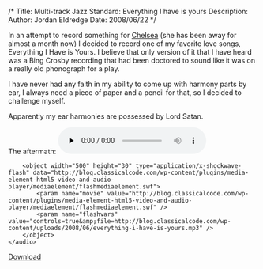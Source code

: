 /*
Title: Multi-track Jazz Standard: Everything I have is yours
Description:
Author: Jordan Eldredge
Date: 2008/06/22
*/

In an attempt to record something for <a href="http://www.chelseahollow.com">Chelsea</a> (she has been away for almost a month now) I decided to record one of my favorite love songs, Everything I Have is Yours. I believe that only version of it that I have heard was a Bing Crosby recording that had been doctored to sound like it was on a really old phonograph for a play.

I have never had any faith in my ability to come up with harmony parts by ear, I always need a piece of paper and a pencil for that, so I decided to challenge myself.

Apparently my ear harmonies are possessed by Lord Satan.

The aftermath:
	<audio id="wp_mep_45" src="http://blog.classicalcode.com/wp-content/uploads/2008/06/everything-i-have-is-yours.mp3" type="audio/mp3"    controls="controls" preload="none"  >
		
		
		
		
		
		
		
		<object width="500" height="30" type="application/x-shockwave-flash" data="http://blog.classicalcode.com/wp-content/plugins/media-element-html5-video-and-audio-player/mediaelement/flashmediaelement.swf">
			<param name="movie" value="http://blog.classicalcode.com/wp-content/plugins/media-element-html5-video-and-audio-player/mediaelement/flashmediaelement.swf" />
			<param name="flashvars" value="controls=true&amp;file=http://blog.classicalcode.com/wp-content/uploads/2008/06/everything-i-have-is-yours.mp3" />			
		</object>		
	</audio>
<script type="text/javascript">
jQuery(document).ready(function($) {
	$('#wp_mep_45').mediaelementplayer({
		m:1
		
		,features: ['playpause','current','progress','duration','volume','tracks','fullscreen']
		,audioWidth:500,audioHeight:30
	});
});
</script>

<a href="http://blog.classicalcode.com/wp-content/uploads/2008/06/everything-i-have-is-yours.mp3">Download</a>